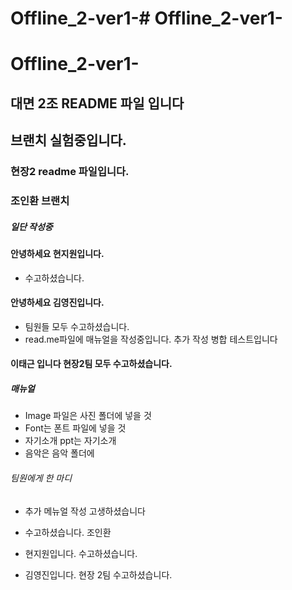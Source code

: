 # Offline_2-ver1-# Offline_2-ver1-

# Offline_2-ver1-

## 대면 2조 README 파일 입니다
## 브랜치 실험중입니다. 

### 현장2 readme 파일입니다.

### 조인환 브랜치
<h5>일단 작성중</h5>

#### 안녕하세요 현지원입니다.
- 수고하셨습니다.
#### 안녕하세요 김영진입니다.
- 팀원들 모두 수고하셨습니다. 
- read.me파일에 매뉴얼을 작성중입니다.
추가 작성 병합 테스트입니다

#### 이태근 입니다 현장2팀 모두 수고하셨습니다.

##### 매뉴얼
- Image 파일은 사진 폴더에 넣을 것
- Font는 폰트 파일에 넣을 것
- 자기소개 ppt는 자기소개 
- 음악은 음악 폴더에 

###### 팀원에게 한 마디 

- 추가 메뉴얼 작성 고생하셨습니다

- 수고하셨습니다. 조인환

- 현지원입니다. 수고하셨습니다.

- 김영진입니다. 현장 2팀 수고하셨습니다.

